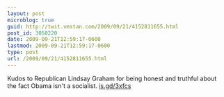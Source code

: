 ```yaml
---
layout: post
microblog: true
guid: http://twit.vmstan.com/2009/09/21/4152811655.html
post_id: 3050220
date: 2009-09-21T12:59:17-0600
lastmod: 2009-09-21T12:59:17-0600
type: post
url: /2009/09/21/4152811655.html
---
```

Kudos to Republican Lindsay Graham for being honest and truthful about the fact Obama isn't a socialist. [is.gd/3xfcs](http://is.gd/3xfcs)
